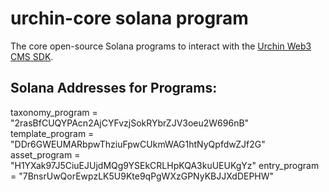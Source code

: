 # urchin-core solana program

The core open-source Solana programs to interact with the [Urchin Web3 CMS SDK](https://www.npmjs.com/package/urchin-web3-cms).

## Solana Addresses for Programs:
taxonomy_program = "2rasBfCUQYPAcn2AjCYFvzjSokRYbrZJV3oeu2W696nB"
template_program = "DDr6GWEUMARbpwThziuFpwCUkmWAG1htNyQpfdwZJf2G"
asset_program = "H1YXak97J5CiuEJUjdMQg9YSEkCRLHpKQA3kuUEUKgYz"
entry_program = "7BnsrUwQorEwpzLK5U9Kte9qPgWXzGPNyKBJJXdDEPHW"
